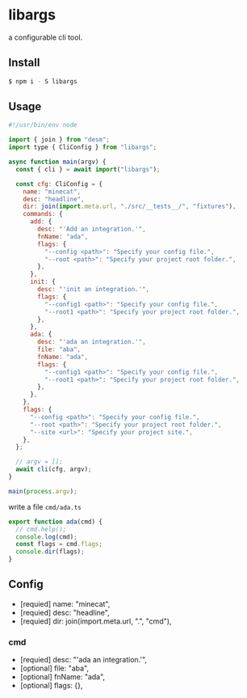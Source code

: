 # libargs

a configurable cli tool.

## Install


```sh
$ npm i - S libargs
```

## Usage

```js
#!/usr/bin/env node

import { join } from "desm";
import type { CliConfig } from "libargs";

async function main(argv) {
  const { cli } = await import("libargs");

  const cfg: CliConfig = {
    name: "minecat",
    desc: "headline",
    dir: join(import.meta.url, "./src/__tests__/", "fixtures"),
    commands: {
      add: {
        desc: "'Add an integration.'",
        fnName: "ada",
        flags: {
          "--config <path>": "Specify your config file.",
          "--root <path>": "Specify your project root folder.",
        },
      },
      init: {
        desc: "'init an integration.'",
        flags: {
          "--config1 <path>": "Specify your config file.",
          "--root1 <path>": "Specify your project root folder.",
        },
      },
      ada: {
        desc: "'ada an integration.'",
        file: "aba",
        fnName: "ada",
        flags: {
          "--config1 <path>": "Specify your config file.",
          "--root1 <path>": "Specify your project root folder.",
        },
      },
    },
    flags: {
      "--config <path>": "Specify your config file.",
      "--root <path>": "Specify your project root folder.",
      "--site <url>": "Specify your project site.",
    },
  };

  // argv = [];
  await cli(cfg, argv);
}

main(process.argv);

```

write a file `cmd/ada.ts`

```js
export function ada(cmd) {
  // cmd.help();
  console.log(cmd);
  const flags = cmd.flags;
  console.dir(flags);
}
```

## Config

- [requied] name: "minecat",
- [requied] desc: "headline",
- [requied] dir: join(import.meta.url, ".", "cmd"),

### cmd

- [requied] desc: "'ada an integration.'",
- [optional] file: "aba",
- [optional] fnName: "ada",
- [optional] flags: {},

